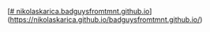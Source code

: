 [[# nikolaskarica.badguysfromtmnt.github.io](https://nikolaskarica.github.io/badguysfromtmnt.github.io/)](https://nikolaskarica.github.io/badguysfromtmnt.github.io/)
